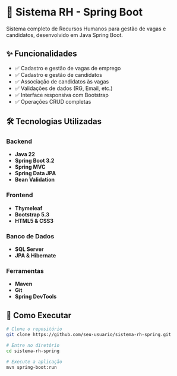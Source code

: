 # 🚀 Sistema RH - Spring Boot

Sistema completo de Recursos Humanos para gestão de vagas e candidatos, desenvolvido em Java Spring Boot.

## ✨ Funcionalidades

- ✅ Cadastro e gestão de vagas de emprego
- ✅ Cadastro e gestão de candidatos
- ✅ Associação de candidatos às vagas
- ✅ Validações de dados (RG, Email, etc.)
- ✅ Interface responsiva com Bootstrap
- ✅ Operações CRUD completas

## 🛠️ Tecnologias Utilizadas

### Backend
- **Java 22**
- **Spring Boot 3.2**
- **Spring MVC**
- **Spring Data JPA**
- **Bean Validation**

### Frontend
- **Thymeleaf**
- **Bootstrap 5.3**
- **HTML5 & CSS3**

### Banco de Dados
- **SQL Server**
- **JPA & Hibernate**

### Ferramentas
- **Maven**
- **Git**
- **Spring DevTools**

## 🚀 Como Executar

```bash
# Clone o repositório
git clone https://github.com/seu-usuario/sistema-rh-spring.git

# Entre no diretório
cd sistema-rh-spring

# Execute a aplicação
mvn spring-boot:run
